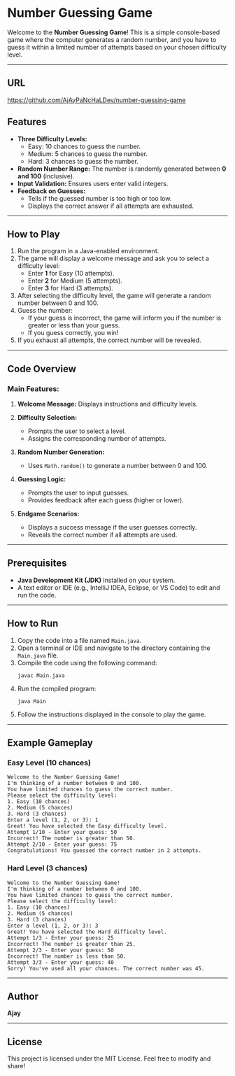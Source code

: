 # Number Guessing Game

Welcome to the **Number Guessing Game**! This is a simple console-based game where the computer generates a random number, and you have to guess it within a limited number of attempts based on your chosen difficulty level.

---
## URL
https://github.com/AjAyPaNcHaLDev/number-guessing-game
## Features

- **Three Difficulty Levels:**
  - Easy: 10 chances to guess the number.
  - Medium: 5 chances to guess the number.
  - Hard: 3 chances to guess the number.
- **Random Number Range:** The number is randomly generated between **0 and 100** (inclusive).
- **Input Validation:** Ensures users enter valid integers.
- **Feedback on Guesses:**
  - Tells if the guessed number is too high or too low.
  - Displays the correct answer if all attempts are exhausted.

---

## How to Play

1. Run the program in a Java-enabled environment.
2. The game will display a welcome message and ask you to select a difficulty level:
   - Enter **1** for Easy (10 attempts).
   - Enter **2** for Medium (5 attempts).
   - Enter **3** for Hard (3 attempts).
3. After selecting the difficulty level, the game will generate a random number between 0 and 100.
4. Guess the number:
   - If your guess is incorrect, the game will inform you if the number is greater or less than your guess.
   - If you guess correctly, you win!
5. If you exhaust all attempts, the correct number will be revealed.

---

## Code Overview

### Main Features:

1. **Welcome Message:**
   Displays instructions and difficulty levels.

2. **Difficulty Selection:**

   - Prompts the user to select a level.
   - Assigns the corresponding number of attempts.

3. **Random Number Generation:**

   - Uses `Math.random()` to generate a number between 0 and 100.

4. **Guessing Logic:**

   - Prompts the user to input guesses.
   - Provides feedback after each guess (higher or lower).

5. **Endgame Scenarios:**

   - Displays a success message if the user guesses correctly.
   - Reveals the correct number if all attempts are used.

---

## Prerequisites

- **Java Development Kit (JDK)** installed on your system.
- A text editor or IDE (e.g., IntelliJ IDEA, Eclipse, or VS Code) to edit and run the code.

---

## How to Run

1. Copy the code into a file named `Main.java`.
2. Open a terminal or IDE and navigate to the directory containing the `Main.java` file.
3. Compile the code using the following command:
   ```
   javac Main.java
   ```
4. Run the compiled program:
   ```
   java Main
   ```
5. Follow the instructions displayed in the console to play the game.

---

## Example Gameplay

### Easy Level (10 chances)

```plaintext
Welcome to the Number Guessing Game!
I'm thinking of a number between 0 and 100.
You have limited chances to guess the correct number.
Please select the difficulty level:
1. Easy (10 chances)
2. Medium (5 chances)
3. Hard (3 chances)
Enter a level (1, 2, or 3): 1
Great! You have selected the Easy difficulty level.
Attempt 1/10 - Enter your guess: 50
Incorrect! The number is greater than 50.
Attempt 2/10 - Enter your guess: 75
Congratulations! You guessed the correct number in 2 attempts.
```

### Hard Level (3 chances)

```plaintext
Welcome to the Number Guessing Game!
I'm thinking of a number between 0 and 100.
You have limited chances to guess the correct number.
Please select the difficulty level:
1. Easy (10 chances)
2. Medium (5 chances)
3. Hard (3 chances)
Enter a level (1, 2, or 3): 3
Great! You have selected the Hard difficulty level.
Attempt 1/3 - Enter your guess: 25
Incorrect! The number is greater than 25.
Attempt 2/3 - Enter your guess: 50
Incorrect! The number is less than 50.
Attempt 3/3 - Enter your guess: 40
Sorry! You've used all your chances. The correct number was 45.
```

---

## Author

**Ajay**

---

## License

This project is licensed under the MIT License. Feel free to modify and share!
